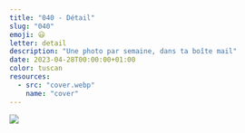 ```yaml
---
title: "040 - Détail"
slug: "040"
emoji: 😃
letter: detail
description: "Une photo par semaine, dans ta boîte mail"
date: 2023-04-28T00:00:00+01:00
color: tuscan
resources:
  - src: "cover.webp"
    name: "cover"
---
```

![](cover)
